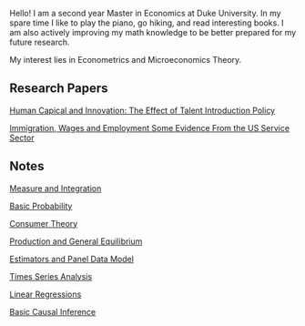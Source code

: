 Hello! I am a second year Master in Economics at Duke University. In my spare time I like to play the piano, go hiking, and read interesting books. I am also actively improving my math knowledge to be better prepared for my future research.

My interest lies in Econometrics and Microeconomics Theory.

## Research Papers
[Human Capical and Innovation: The Effect of Talent Introduction Policy](https:\\BillRZhao.github.io/papers/graduation_thesis.pdf) 

[Immigration, Wages and Employment Some Evidence From the US Service Sector](https:\\BillRZhao.github.io/papers/writing-sample-thesis.pdf) 


## Notes
[Measure and Integration](https:\\BillRZhao.github.io/notes/MATH631.pdf) 

[Basic Probability](https:\\BillRZhao.github.io/notes/MATH740.pdf)

[Consumer Theory](https:\\BillRZhao.github.io/notes/Consumer%20Theory.pdf)

[Production and General Equilibrium](https:\\BillRZhao.github.io/notes/Production%20and%20General%20Equilibrium.pdf)

[Estimators and Panel Data Model](https:\\BillRZhao.github.io/notes/Estimators%20and%20Panel%20Data%20Model.pdf)

[Times Series Analysis](https:\\BillRZhao.github.io/notes/Time%20Series%20Analysis.pdf)

[Linear Regressions](https:\\BillRZhao.github.io/notes/Linear%20Regressions.pdf)

[Basic Causal Inference](https:\\BillRZhao.github.io/notes/Basic%20Causal%20Inference.pdf)
